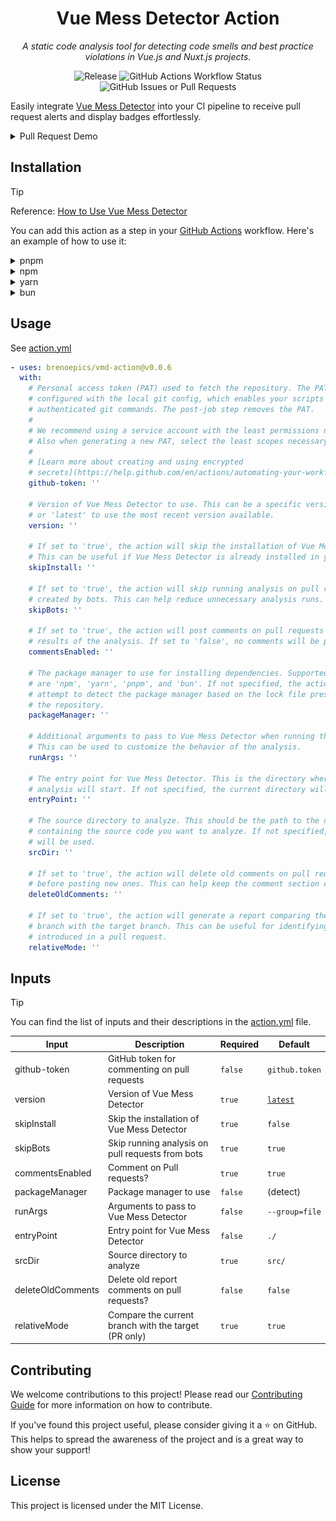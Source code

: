 <div align="center">

# Vue Mess Detector Action

_A static code analysis tool for detecting code smells and best practice
violations in Vue.js and Nuxt.js projects._

![Release](https://img.shields.io/github/v/release/brenoepics/vmd-action?include_prereleases&sort=semver&logo=github)
![GitHub Actions Workflow Status](https://img.shields.io/github/actions/workflow/status/brenoepics/vmd-action/ci.yml?logo=github)
![GitHub Issues or Pull Requests](https://img.shields.io/github/issues/brenoepics/vmd-action?logo=github)
</div>

Easily integrate [Vue Mess Detector](https://github.com/rrd108/vue-mess-detector) into your CI pipeline to receive pull
request alerts and display badges effortlessly.

<details>
<summary>Pull Request Demo</summary>

![img.png](preview.png)

</details>

## Installation

> [!TIP]
> Reference: [How to Use Vue Mess Detector](https://vue-mess-detector.webmania.cc/)

You can add this action as a step in your [GitHub Actions](https://github.com/features/actions)
workflow.
Here's an example of how to
use it:

<details>
<summary>pnpm</summary>

```yaml
name: VMD Analysis

on:
  workflow_dispatch:
  pull_request:
    branches:
      - main
  push:
    branches:
      - main

permissions:
  contents: read
  pull-requests: write

jobs:
  detect-mess:
    runs-on: ubuntu-latest
    name: Detect Vue Mess
    steps:
      - name: Checkout
        uses: actions/checkout@v4

      - uses: pnpm/action-setup@v4
        name: Install pnpm
        with:
          run_install: false
          version: 'latest'

      - name: Install Node.js
        uses: actions/setup-node@v4
        with:
          node-version: 20
          cache: 'pnpm'

      - name: Vue Mess Detector Analysis
        uses: brenoepics/vmd-action@v0.0.6
```

</details>

<details>
<summary>npm</summary>

```yaml
name: VMD Analysis

on:
  workflow_dispatch:
  pull_request:
    branches:
      - main
  push:
    branches:
      - main

permissions:
  contents: read
  pull-requests: write

jobs:
  detect-mess:
    runs-on: ubuntu-latest
    name: Detect Vue Mess
    steps:
      - name: Checkout
        uses: actions/checkout@v4

      - name: Install Node.js
        uses: actions/setup-node@v4
        with:
          node-version: 20

      - name: Vue Mess Detector Analysis
        uses: brenoepics/vmd-action@v0.0.6
```

</details>

<details>
<summary>yarn</summary>

```yaml
name: VMD Analysis

on:
  workflow_dispatch:
  pull_request:
    branches:
      - main
  push:
    branches:
      - main

permissions:
  contents: read
  pull-requests: write

jobs:
  detect-mess:
    runs-on: ubuntu-latest
    name: Detect Vue Mess
    steps:
      - name: Checkout
        uses: actions/checkout@v4

      - name: Install Node.js
        uses: actions/setup-node@v4
        with:
          node-version: 20
          cache: 'yarn'

      - name: Vue Mess Detector Analysis
        uses: brenoepics/vmd-action@v0.0.6
```

</details>

<details>
<summary>bun</summary>

```yaml
name: VMD Analysis

on:
  workflow_dispatch:
  pull_request:
    branches:
      - main
  push:
    branches:
      - main

permissions:
  contents: read
  pull-requests: write

jobs:
  detect-mess:
    runs-on: ubuntu-latest
    name: Detect Vue Mess
    steps:
      - name: Checkout
        uses: actions/checkout@v4

      - name: Install Bun
        uses: oven-sh/setup-bun@v2
        with:
          bun-version: 'latest'

      - name: Vue Mess Detector Analysis
        uses: brenoepics/vmd-action@v0.0.6
```

</details>

## Usage

See [action.yml](action.yml)

<!-- start usage -->
```yaml
- uses: brenoepics/vmd-action@v0.0.6
  with:
    # Personal access token (PAT) used to fetch the repository. The PAT is
    # configured with the local git config, which enables your scripts to run
    # authenticated git commands. The post-job step removes the PAT.
    #
    # We recommend using a service account with the least permissions necessary.
    # Also when generating a new PAT, select the least scopes necessary.
    #
    # [Learn more about creating and using encrypted
    # secrets](https://help.github.com/en/actions/automating-your-workflow-with-github-actions/creating-and-using-encrypted-secrets)
    github-token: ''

    # Version of Vue Mess Detector to use. This can be a specific version number
    # or 'latest' to use the most recent version available.
    version: ''

    # If set to 'true', the action will skip the installation of Vue Mess Detector.
    # This can be useful if Vue Mess Detector is already installed in your environment.
    skipInstall: ''

    # If set to 'true', the action will skip running analysis on pull requests
    # created by bots. This can help reduce unnecessary analysis runs.
    skipBots: ''

    # If set to 'true', the action will post comments on pull requests with the
    # results of the analysis. If set to 'false', no comments will be posted.
    commentsEnabled: ''

    # The package manager to use for installing dependencies. Supported values
    # are 'npm', 'yarn', 'pnpm', and 'bun'. If not specified, the action will
    # attempt to detect the package manager based on the lock file present in
    # the repository.
    packageManager: ''

    # Additional arguments to pass to Vue Mess Detector when running the analysis.
    # This can be used to customize the behavior of the analysis.
    runArgs: ''

    # The entry point for Vue Mess Detector. This is the directory where the
    # analysis will start. If not specified, the current directory will be used.
    entryPoint: ''

    # The source directory to analyze. This should be the path to the directory
    # containing the source code you want to analyze. If not specified, 'src/'
    # will be used.
    srcDir: ''

    # If set to 'true', the action will delete old comments on pull requests
    # before posting new ones. This can help keep the comment section clean.
    deleteOldComments: ''

    # If set to 'true', the action will generate a report comparing the current
    # branch with the target branch. This can be useful for identifying changes
    # introduced in a pull request.
    relativeMode: ''
```
<!-- end usage -->

## Inputs

> [!TIP]
> You can find the list of inputs and their descriptions in the [action.yml](action.yml) file.

| Input             | Description                                          | Required | Default                                                 |
|-------------------|------------------------------------------------------|----------|---------------------------------------------------------|
| github-token      | GitHub token for commenting on pull requests         | `false`  | `github.token`                                          |
| version           | Version of Vue Mess Detector                         | `true`   | [`latest`](https://github.com/rrd108/vue-mess-detector) |
| skipInstall       | Skip the installation of Vue Mess Detector           | `true`   | `false`                                                 |
| skipBots          | Skip running analysis on pull requests from bots     | `true`   | `true`                                                  |
| commentsEnabled   | Comment on Pull requests?                            | `true`   | `true`                                                  |
| packageManager    | Package manager to use                               | `false`  | (detect)                                                |
| runArgs           | Arguments to pass to Vue Mess Detector               | `false`  | `--group=file`                                          |
| entryPoint        | Entry point for Vue Mess Detector                    | `false`  | `./`                                                    |
| srcDir            | Source directory to analyze                          | `true`   | `src/`                                                  |
| deleteOldComments | Delete old report comments on pull requests?         | `false`  | `false`                                                 |
| relativeMode      | Compare the current branch with the target (PR only) | `true`   | `true`                                                  |

## Contributing

We welcome contributions to this project! Please read our [Contributing Guide](CONTRIBUTING.md) for more information on
how to contribute.

If you've found this project useful, please consider giving it a ⭐ on GitHub.
This helps to spread the awareness of the
project and is a great way to show your support!

## License

This project is licensed under the MIT License.
